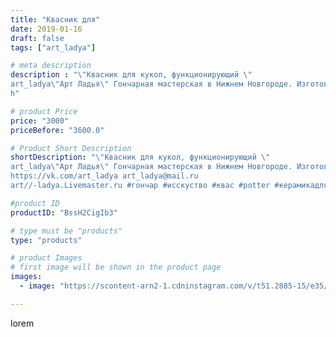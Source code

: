 ```yaml
---
title: "Квасник для"
date: 2019-01-16
draft: false
tags: ["art_ladya"]

# meta description
description : "\"Квасник для кукол, функционирующий \" 
art_ladya\"Арт Ладья\" Гончарная мастерская в Нижнем Новгороде. Изготовление керамики и мастер//-классы по обучению. 
h"

# product Price
price: "3000"
priceBefore: "3600.0"

# Product Short Description
shortDescription: "\"Квасник для кукол, функционирующий \" 
art_ladya\"Арт Ладья\" Гончарная мастерская в Нижнем Новгороде. Изготовление керамики и мастер//-классы по обучению. 
https://vk.com/art_ladya art_ladya@mail.ru 
art//-ladya.Livemaster.ru #гончар #исскуство #квас #potter #керамикадляинтерьера #керамикаручнаяработа #гончарнаямастерская #керамиканазаказ #handmade #посудаизглины #керамика #русскаякерамика #артладья #эксклюзивнаякерамика #painter #dishes #decor #ceramicar #claygoods #jointeddoll #earthenware #ceramic #design #кухля #magic #dishesfordolls #ceramicart #квасник #clay #авторскаякерамика"

#product ID
productID: "BssH2CigIb3"

# type must be "products"
type: "products"

# product Images
# first image will be shown in the product page
images:
  - image: "https://scontent-arn2-1.cdninstagram.com/v/t51.2885-15/e35/49857084_628623614232623_5519583926885089385_n.jpg?tp=1&_nc_ht=scontent-arn2-1.cdninstagram.com&_nc_cat=111&_nc_ohc=LuaxZzN6mA4AX-Y39KM&ccb=7-4&oh=6638c697934893e34c7b3d62b6c6696e&oe=6085D504&_nc_sid=86f79a&ig_cache_key=MTk1Nzk3NDQzNzkwMjk3Njc1OQ%3D%3D.2-ccb7-4"

---
```

lorem
